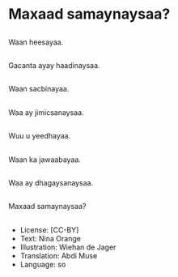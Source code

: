 # Maxaad samaynaysaa?

##
Waan heesayaa.

##
Gacanta ayay haadinaysaa.

##
Waan sacbinayaa.

##
Waa ay jimicsanaysaa.

##
Wuu u yeedhayaa.

##
Waan ka jawaabayaa.

##
Waa ay dhagaysanaysaa.

##
Maxaad samaynaysaa?

##
* License: [CC-BY]
* Text: Nina Orange
* Illustration: Wiehan de Jager
* Translation: Abdi Muse
* Language: so

